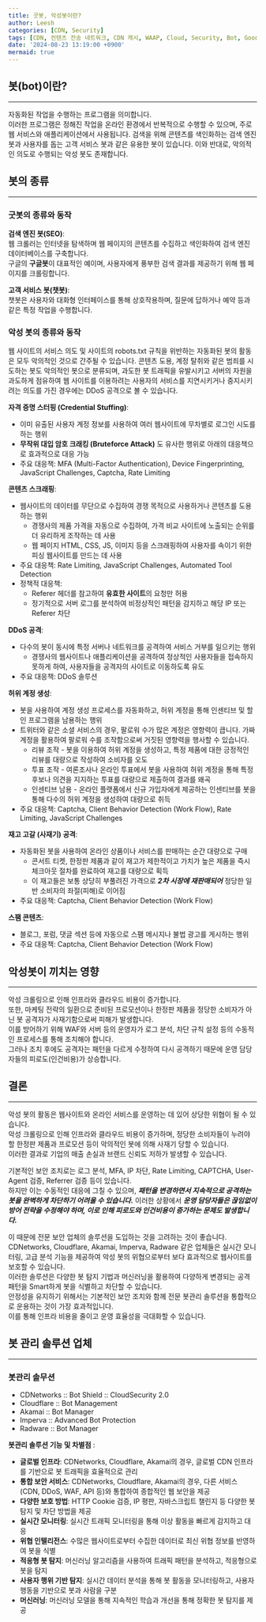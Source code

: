 ```yaml
---
title: 굿봇, 악성봇이란?
author: Leesh
categories: [CDN, Security]
tags: [CDN, 컨텐츠 전송 네트워크, CDN 캐시, WAAP, Cloud, Security, Bot, GoodBot, BadBot]
date: '2024-08-23 13:19:00 +0900'
mermaid: true
---
```


## 봇(bot)이란?

---
자동화된 작업을 수행하는 프로그램을 의미합니다.<br>
이러한 프로그램은 정해진 작업을 온라인 환경에서 반복적으로 수행할 수 있으며, 주로 웹 서비스와 애플리케이션에서 사용됩니다. 
검색을 위해 콘텐츠를 색인화하는 검색 엔진 봇과 사용자를 돕는 고객 서비스 봇과 같은 유용한 봇이 있습니다. 
이와 반대로, 악의적인 의도로 수행되는 악성 봇도 존재합니다.

## 봇의 종류

---
### 굿봇의 종류와 동작
**검색 엔진 봇(SEO)**:<br>
웹 크롤러는 인터넷을 탐색하며 웹 페이지의 콘텐츠를 수집하고 색인화하여 검색 엔진 데이터베이스를 구축합니다.<br>
구글의 **구글봇**이 대표적인 예이며, 사용자에게 풍부한 검색 결과를 제공하기 위해 웹 페이지를 크롤링합니다.

**고객 서비스 봇(챗봇)**:<br>
챗봇은 사용자와 대화형 인터페이스를 통해 상호작용하며, 질문에 답하거나 예약 등과 같은 특정 작업을 수행합니다.

### 악성 봇의 종류와 동작
웹 사이트의 서비스 의도 및 사이트의 robots.txt 규칙을 위반하는 자동화된 봇의 활동은 모두 악의적인 것으로 간주될 수 있습니다. 
콘텐츠 도용, 계정 탈취와 같은 범죄를 시도하는 봇도 악의적인 봇으로 분류되며, 
과도한 봇 트래픽을 유발시키고 서버의 자원을 과도하게 점유하여 웹 사이트를 이용하려는 사용자의 서비스를 지연시키거나 중지시키려는 의도를 가진 경우에는 DDoS 공격으로 볼 수 있습니다.

**자격 증명 스터핑 (Credential Stuffing)**:
   - 이미 유출된 사용자 계정 정보를 사용하여 여러 웹사이트에 무차별로 로그인 시도를 하는 행위
   - **무작위 대입 암호 크래킹 (Bruteforce Attack)** 도 유사한 행위로 아래의 대응책으로 효과적으로 대응 가능
   - 주요 대응책: MFA (Multi-Factor Authentication), Device Fingerprinting, JavaScript Challenges, Captcha, Rate Limiting

**콘텐츠 스크래핑**:
   - 웹사이트의 데이터를 무단으로 수집하여 경쟁 목적으로 사용하거나 콘텐츠를 도용하는 행위
     - 경쟁사의 제품 가격을 자동으로 수집하여, 가격 비교 사이트에 노출되는 순위를 더 유리하게 조작하는 데 사용
     - 웹 페이지 HTML, CSS, JS, 이미지 등을 스크래핑하여 사용자를 속이기 위한 피싱 웹사이트를 만드는 데 사용
   - 주요 대응책: Rate Limiting, JavaScript Challenges, Automated Tool Detection
   - 정책적 대응책:
     - Referer 헤더를 참고하여 **유효한 사이트**의 요청만 허용
     - 정기적으로 서버 로그를 분석하여 비정상적인 패턴을 감지하고 해당 IP 또는 Referer 차단

**DDoS 공격**:
   - 다수의 봇이 동시에 특정 서버나 네트워크를 공격하여 서비스 거부를 일으키는 행위
     - 경쟁사의 웹사이트나 애플리케이션을 공격하여 정상적인 사용자들을 접속하지 못하게 하여, 사용자들을 공격자의 사이트로 이동하도록 유도
   - 주요 대응책: DDoS 솔루션

**허위 계정 생성**:
   - 봇을 사용하여 계정 생성 프로세스를 자동화하고, 허위 계정을 통해 인센티브 및 할인 프로그램을 남용하는 행위
   - 트위터와 같은 소셜 서비스의 경우, 팔로워 수가 많은 계정은 영향력이 큽니다. 가짜 계정을 활용하여 팔로워 수를 조작함으로써 거짓된 영향력을 행사할 수 있습니다.
     - 리뷰 조작 - 봇을 이용하여 허위 계정을 생성하고, 특정 제품에 대한 긍정적인 리뷰를 대량으로 작성하여 소비자를 오도
     - 투표 조작 - 여론조사나 온라인 투표에서 봇을 사용하여 허위 계정을 통해 특정 후보나 의견을 지지하는 투표를 대량으로 제출하여 결과를 왜곡
     - 인센티브 남용 - 온라인 플랫폼에서 신규 가입자에게 제공하는 인센티브를 봇을 통해 다수의 허위 계정을 생성하여 대량으로 취득
   - 주요 대응책: Captcha, Client Behavior Detection (Work Flow), Rate Limiting, JavaScript Challenges

**재고 고갈 (사재기) 공격**:
   - 자동화된 봇을 사용하여 온라인 상품이나 서비스를 판매하는 순간 대량으로 구매
     - 콘서트 티켓, 한정판 제품과 같이 재고가 제한적이고 가치가 높은 제품을 즉시 체크아웃 절차를 완료하여 재고를 대량으로 획득
     - 이 재고들은 보통 상당히 부풀려진 가격으로 ***2차 시장에 재판매되어*** 정당한 일반 소비자의 좌절(피해)로 이어짐
   - 주요 대응책: Captcha, Client Behavior Detection (Work Flow)

**스팸 콘텐츠**:
   - 블로그, 포럼, 댓글 섹션 등에 자동으로 스팸 메시지나 불법 광고를 게시하는 행위
   - 주요 대응책: Captcha, Client Behavior Detection (Work Flow)

## 악성봇이 끼치는 영향

---
악성 크롤링으로 인해 인프라와 클라우드 비용이 증가합니다.<br>
또한, 마케팅 전략의 일환으로 준비된 프로모션이나 한정판 제품을 정당한 소비자가 아닌 봇 공격자가 사재기함으로써 피해가 발생합니다.<br>
이를 방어하기 위해 WAF와 서버 등의 운영자가 로그 분석, 차단 규칙 설정 등의 수동적인 프로세스를 통해 조치해야 합니다.<br>
그러나 조치 후에도 공격자는 패턴을 다르게 수정하여 다시 공격하기 때문에 운영 담당자들의 피로도(인건비용)가 상승합니다.

## 결론

---
악성 봇의 활동은 웹사이트와 온라인 서비스를 운영하는 데 있어 상당한 위협이 될 수 있습니다.<br>
악성 크롤링으로 인해 인프라와 클라우드 비용이 증가하며, 정당한 소비자들이 누려야 할 한정판 제품과 프로모션 등이 악의적인 봇에 의해 사재기 당할 수 있습니다.<br>
이러한 결과로 기업의 매출 손실과 브랜드 신뢰도 저하가 발생할 수 있습니다.<br>

기본적인 보안 조치로는 로그 분석, MFA, IP 차단, Rate Limiting, CAPTCHA, User-Agent 검증, Referrer 검증 등이 있습니다.<br>
하지만 이는 수동적인 대응에 그칠 수 있으며, **_패턴을 변경하면서 지속적으로 공격하는 봇을 완벽하게 차단하기 어려울 수 있습니다._** 
이러한 상황에서 **_운영 담당자들은 끊임없이 방어 전략을 수정해야 하며, 이로 인해 피로도와 인건비용이 증가하는 문제도 발생합니다._**<br>

이 때문에 전문 보안 업체의 솔루션을 도입하는 것을 고려하는 것이 좋습니다.<br>
CDNetworks, Cloudflare, Akamai, Imperva, Radware 같은 업체들은 실시간 모니터링, 고급 분석 기능을 제공하여 악성 봇의 위협으로부터 보다 효과적으로 웹사이트를 보호할 수 있습니다.<br>
이러한 솔루션은 다양한 봇 탐지 기법과 머신러닝을 활용하여 다양하게 변경되는 공격 패턴을 Smart하게 봇을 식별하고 차단할 수 있습니다.<br>
안정성을 유지하기 위해서는 기본적인 보안 조치와 함께 전문 봇관리 솔루션을 통합적으로 운용하는 것이 가장 효과적입니다.<br>
이를 통해 인프라 비용을 줄이고 운영 효율성을 극대화할 수 있습니다.<br>

## 봇 관리 솔루션 업체

---
### 봇관리 솔무션
* CDNetworks :: Bot Shield :: CloudSecurity 2.0
* Cloudflare :: Bot Management
* Akamai :: Bot Manager
* Imperva :: Advanced Bot Protection
* Radware :: Bot Manager

**봇관리 솔루션 기능 및 차별점** :
- **글로벌 인프라**: CDNetworks, Cloudflare, Akamai의 경우, 글로벌 CDN 인프라를 기반으로 봇 트래픽을 효율적으로 관리
- **통합 보안 서비스**: CDNetworks, Cloudflare, Akamai의 경우, 다른 서비스(CDN, DDoS, WAF, API 등)와 통합하여 종합적인 웹 보안을 제공
- **다양한 보호 방법**: HTTP Cookie 검증, IP 평판, 자바스크립트 챌린지 등 다양한 봇 탐지 및 차단 방법을 제공
- **실시간 모니터링**: 실시간 트래픽 모니터링을 통해 이상 활동을 빠르게 감지하고 대응
- **위협 인텔리전스**: 수많은 웹사이트로부터 수집한 데이터로 최신 위협 정보를 반영하여 봇을 식별
- **적응형 봇 탐지**: 머신러닝 알고리즘을 사용하여 트래픽 패턴을 분석하고, 적응형으로 봇을 탐지
- **사용자 행위 기반 탐지**: 실시간 데이터 분석을 통해 봇 활동을 모니터링하고, 사용자 행동을 기반으로 봇과 사람을 구분
- **머신러닝**: 머신러닝 모델을 통해 지속적인 학습과 개선을 통해 정확한 봇 탐지를 제공
